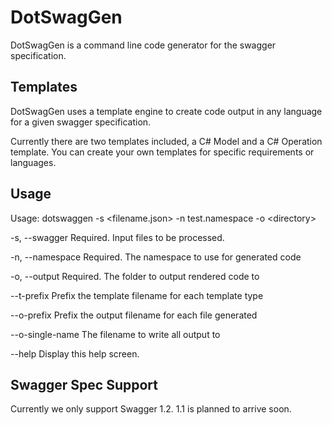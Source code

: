 # DotSwagGen
DotSwagGen is a command line code generator for the swagger specification. 

## Templates
DotSwagGen uses a template engine to create code output in any language for a given swagger specification. 

Currently there are two templates included, a C# Model and a C# Operation template. You can create your own templates for specific requirements or languages.

## Usage
Usage: dotswaggen -s \<filename.json\> -n test.namespace -o \<directory\>

  -s, --swagger      Required. Input files to be processed.

  -n, --namespace    Required. The namespace to use for generated code

  -o, --output       Required. The folder to output rendered code to

  --t-prefix         Prefix the template filename for each template type

  --o-prefix         Prefix the output filename for each file generated
  
  --o-single-name    The filename to write all output to

  --help             Display this help screen.

## Swagger Spec Support
Currently we only support Swagger 1.2. 
1.1 is planned to arrive soon.
